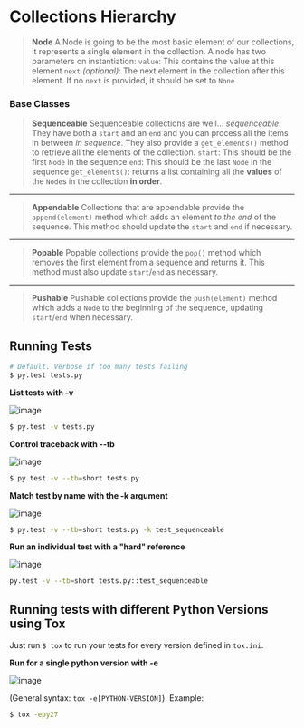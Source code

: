 # Collections Hierarchy

> **Node**
> A Node is going to be the most basic element of our collections, it represents a single element in the collection. A node has two parameters on instantiation:
> `value`: This contains the value at this element
> `next` *(optional)*: The next element in the collection after this element. If no `next` is provided, it should be set to `None`

### Base Classes

> **Sequenceable**
> Sequenceable collections are well... *sequenceable*. They have both a `start` and an `end` and you can process all the items in between *in sequence*. They also provide a `get_elements()` method to retrieve all the elements of the collection.
> `start`: This should be the first `Node` in the sequence
> `end`: This should be the last `Node` in the sequence
> `get_elements()`: returns a list containing all the **values** of the `Node`s in the collection **in order**.


----------


> **Appendable**
> Collections that are appendable provide the `append(element)` method which adds an element *to the end* of the sequence. This method should update the `start` and `end` if necessary.


----------


> **Popable**
> Popable collections provide the `pop()` method which removes the first element from a sequence and returns it. This method must also update `start`/`end` as necessary.


----------


> **Pushable**
> Pushable collections provide the `push(element)` method which adds a `Node` to the beginning of the sequence, updating `start`/`end` when necessary.


## Running Tests

```bash
# Default. Verbose if too many tests failing
$ py.test tests.py
```

**List tests with -v**

![image](https://user-images.githubusercontent.com/872296/28042585-ea2cabe4-659b-11e7-977f-bc456cb02b37.png)

```bash
$ py.test -v tests.py
```


**Control traceback with --tb**

![image](https://user-images.githubusercontent.com/872296/28042642-30080974-659c-11e7-83dc-28bbf8fe21bf.png)


```bash
$ py.test -v --tb=short tests.py
```

**Match test by name with the -k argument**

![image](https://user-images.githubusercontent.com/872296/28042671-504cfd0c-659c-11e7-8ab0-c8e9c9b7c84a.png)

```bash
$ py.test -v --tb=short tests.py -k test_sequenceable
```

**Run an individual test with a "hard" reference**

![image](https://user-images.githubusercontent.com/872296/28042725-81a36bde-659c-11e7-874e-f40d13bedebe.png)

```bash
py.test -v --tb=short tests.py::test_sequenceable
```

## Running tests with different Python Versions using Tox

Just run `$ tox` to run your tests for every version defined in `tox.ini`.

**Run for a single python version with -e**

![image](https://user-images.githubusercontent.com/872296/28042792-da65afde-659c-11e7-8a07-f5113ed46005.png)

(General syntax: `tox -e[PYTHON-VERSION]`). Example:

```bash
$ tox -epy27
```
